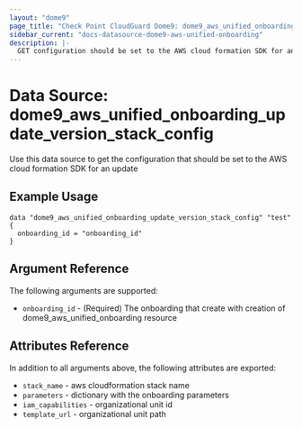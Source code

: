 ```yaml
---
layout: "dome9"
page_title: "Check Point CloudGuard Dome9: dome9_aws_unified_onboarding_information"
sidebar_current: "docs-datasource-dome9-aws-unified-onboarding"
description: |-
  GET configuration should be set to the AWS cloud formation SDK for an update
---
```


# Data Source: dome9_aws_unified_onboarding_update_version_stack_config

Use this data source to get the configuration that should be set to the AWS cloud formation SDK for an update

## Example Usage

```hcl
data "dome9_aws_unified_onboarding_update_version_stack_config" "test" {
  onboarding_id = "onboarding_id"
}
```

## Argument Reference

The following arguments are supported:

* `onboarding_id` - (Required) The onboarding that create with creation of dome9_aws_unified_onboarding resource

## Attributes Reference

In addition to all arguments above, the following attributes are exported:

* `stack_name` - aws cloudformation stack name
* `parameters` - dictionary with the onboarding parameters
* `iam_capabilities` - organizational unit id
* `template_url` - organizational unit path
